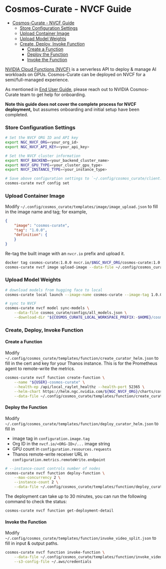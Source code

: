 # Cosmos-Curate - NVCF Guide

- [Cosmos-Curate - NVCF Guide](#cosmos-curate---nvcf-guide)
    - [Store Configuration Settings](#store-configuration-settings)
    - [Upload Container Image](#upload-container-image)
    - [Upload Model Weights](#upload-model-weights)
    - [Create, Deploy, Invoke Function](#create-deploy-invoke-function)
      - [Create a Function](#create-a-function)
      - [Deploy the Function](#deploy-the-function)
      - [Invoke the Function](#invoke-the-function)

[NVIDIA Cloud Functions (NVCF)](https://docs.nvidia.com/cloud-functions/user-guide/latest/cloud-function/overview.html)
is a serverless API to deploy & manage AI workloads on GPUs.
Cosmos-Curate can be deployed on NVCF for a semi/full-managed experience.

As mentioned in [End User Guide](./END_USER_GUIDE.md#launch-pipelines-on-nvidia-dgx-cloud),
please reach out to NVIDIA Cosmos-Curate team to get help for onboarding.

**Note this guide does not cover the complete process for NVCF deployment,** but assumes onboarding and initial setup have been completed.

### Store Configuration Settings

```bash
# Set the NVCF ORG ID and API key
export NGC_NVCF_ORG=<your_org_id>
export NGC_NVCF_API_KEY=<your_api_key>

# Set the NVCF cluster information
export NVCF_BACKEND=<your_backend_cluster_name>
export NVCF_GPU_TYPE=<your_cluster_gpu_type>
export NVCF_INSTANCE_TYPE=<your_instance_type>

# Save above configuration settings to `~/.config/cosmos_curate/client.json`
cosmos-curate nvcf config set
```

### Upload Container Image

Modify `~/.config/cosmos_curate/templates/image/image_upload.json` to fill in the image name and tag; for example,

```json
{
    "image": "cosmos-curate",
    "tag": "1.0.0",
    "definition": {
    }
}
```

Re-tag the built image with an `nvcr.io` prefix and upload it.

```bash
docker tag cosmos-curate:1.0.0 nvcr.io/$NGC_NVCF_ORG/cosmos-curate:1.0.0
cosmos-curate nvcf image upload-image --data-file ~/.config/cosmos_curate/templates/image/image_upload.json
```

### Upload Model Weights

```bash
# download models from hugging face to local
cosmos-curate local launch --image-name cosmos-curate --image-tag 1.0.0 --curator-path . -- python3 -m cosmos_curate.core.managers.model_cli download

# sync to NVCF
cosmos-curate nvcf model sync-models \
    --data-file cosmos_curate/configs/all_models.json \
    --download-dir "${COSMOS_CURATE_LOCAL_WORKSPACE_PREFIX:-$HOME}/cosmos_curate_local_workspace/models/"
```

### Create, Deploy, Invoke Function 

#### Create a Function

Modify `~/.config/cosmos_curate/templates/function/create_curator_helm.json` to fill in the cert and key for your Thanos instance.
This is for the Prometheus agent to remote-write the metrics.

```bash
cosmos-curate nvcf function create-function \
    --name "${USER}-cosmos-curate" \
    --health-ep /api/local_raylet_healthz --health-port 52365 \
    --helm-chart https://helm.ngc.nvidia.com/${NGC_NVCF_ORG}/charts/cosmos-curate-2.0.3.tgz \
    --data-file ~/.config/cosmos_curate/templates/function/create_curator_helm.json
```

#### Deploy the Function

Modify `~/.config/cosmos_curate/templates/function/deploy_curator_helm.json` to fill in
- image tag in `configuration.image.tag`
- Org ID in the `nvcf.io/<ORG-ID>/...` image string
- GPU count in `configuration.resources.requests`
- Thanos remote-write receiver URL in `configuration.metrics.remoteWrite.endpoint`

```bash
# --instance-count controls number of nodes
cosmos-curate nvcf function deploy-function \
    --max-concurrency 2 \
    --instance-count 2 \
    --data-file ~/.config/cosmos_curate/templates/function/deploy_curator_helm.json
```

The deployment can take up to 30 minutes, you can run the following command to check the status:

```bash
cosmos-curate nvcf function get-deployment-detail
```

#### Invoke the Function

Modify `~/.config/cosmos_curate/templates/function/invoke_video_split.json` to fill in input & output paths.

```bash
cosmos-curate nvcf function invoke-function \
    --data-file ~/.config/cosmos_curate/templates/function/invoke_video_split.json \
    --s3-config-file ~/.aws/credentials
```
